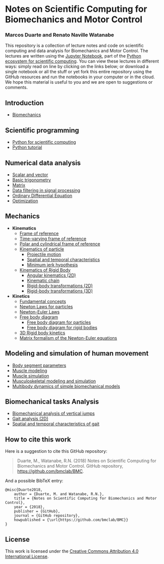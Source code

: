 
# **Notes on Scientific Computing for Biomechanics and Motor Control**

### Marcos Duarte and Renato Naville Watanabe

This repository is a collection of lecture notes and code on scientific computing and data analysis for Biomechanics and Motor Control. The lectures are written using the [Jupyter Notebook](http://jupyter.org/), part of the [Python ecosystem for scientific computing]( http://scipy.org/). You can view these lectures in different ways: simply read on line by clicking on the links below; or download a single notebook or all the stuff or yet fork this entire repository using the GitHub resources and run the notebooks in your computer or in the cloud.  
We hope this material is useful to you and we are open to suggestions or comments. 

Introduction
------------
- [Biomechanics](http://nbviewer.jupyter.org/github/bmclab/BMC/blob/master/notebooks/Biomechanics.ipynb)

Scientific programming
----------------------
- [Python for scientific computing](http://nbviewer.jupyter.org/github/bmclab/BMC/blob/master/notebooks/PythonForScientificComputing.ipynb)  
- [Python tutorial](http://nbviewer.jupyter.org/github/bmclab/BMC/blob/master/notebooks/PythonTutorial.ipynb)


Numerical data analysis
-----------------------
- [Scalar and vector](http://nbviewer.jupyter.org/github/bmclab/BMC/blob/master/notebooks/ScalarVector.ipynb)
- [Basic trigonometry](http://nbviewer.jupyter.org/github/bmclab/BMC/blob/master/notebooks/TrigonometryBasics.ipynb)
- [Matrix](http://nbviewer.jupyter.org/github/bmclab/BMC/blob/master/notebooks/Matrix.ipynb)  
- [Data filtering in signal processing](http://nbviewer.jupyter.org/github/bmclab/BMC/blob/master/notebooks/DataFiltering.ipynb)   
- [Ordinary Differential Equation](http://nbviewer.jupyter.org/github/bmclab/BMC/blob/master/notebooks/OrdinaryDifferentialEquation.ipynb)  
- [Optimization](http://nbviewer.jupyter.org/github/bmclab/BMC/blob/master/notebooks/Optimization.ipynb)


Mechanics
---------
- **Kinematics**
  - [Frame of reference](http://nbviewer.jupyter.org/github/bmclab/BMC/blob/master/notebooks/ReferenceFrame.ipynb)
  - [Time-varying frame of reference](http://nbviewer.jupyter.org/github/rnwatanabe/BMC/blob/master/notebooks/Time-varying%20frames.ipynb)
  - [Polar and cylindrical frame of reference ](https://nbviewer.jupyter.org/github/BMClab/bmc/blob/master/notebooks/PolarCoordinates.ipynb)
  - [Kinematics of particle](http://nbviewer.jupyter.org/github/bmclab/BMC/blob/master/notebooks/KinematicsParticle.ipynb)   
    + [Projectile motion](http://nbviewer.jupyter.org/github/bmclab/BMC/blob/master/notebooks/ProjectileMotion.ipynb) 
    + [Spatial and temporal characteristics](http://nbviewer.jupyter.org/github/bmclab/BMC/blob/master/notebooks/SpatialTemporalCharacteristcs.ipynb) 
    - [Minimum jerk hypothesis](http://nbviewer.jupyter.org/github/bmclab/BMC/blob/master/notebooks/MinimumJerkHypothesis.ipynb)  
  + [Kinematics of Rigid Body](https://nbviewer.jupyter.org/github/BMClab/bmc/blob/master/notebooks/KinematicsOfRigidBody.ipynb)  
    - [Angular kinematics (2D)](http://nbviewer.jupyter.org/github/bmclab/BMC/blob/master/notebooks/KinematicsAngular2D.ipynb)  
    - [Kinematic chain](http://nbviewer.jupyter.org/github/bmclab/BMC/blob/master/notebooks/KinematicChain.ipynb) 
    - [Rigid-body transformations (2D)](http://nbviewer.jupyter.org/github/bmclab/BMC/blob/master/notebooks/Transformation2D.ipynb)   
    - [Rigid-body transformations (3D)](http://nbviewer.jupyter.org/github/bmclab/BMC/blob/master/notebooks/Transformation3D.ipynb)
- **Kinetics**
  + [Fundamental concepts](http://nbviewer.jupyter.org/github/bmclab/BMC/blob/master/notebooks/KineticsFundamentalConcepts.ipynb)
  + [Newton Laws for particles](https://nbviewer.jupyter.org/github/BMClab/bmc/blob/master/notebooks/newtonLawForParticles.ipynb)
  + [Newton-Euler Laws](https://nbviewer.jupyter.org/github/BMClab/bmc/blob/7d5b047524fc3393bf7edd59b557909403a50e09/notebooks/newton_euler_equations.ipynb)
  + [Free body diagram](http://nbviewer.jupyter.org/github/bmclab/BMC/blob/master/notebooks/FreeBodyDiagram.ipynb)
    - [Free body diagram for particles](https://nbviewer.jupyter.org/github/BMClab/bmc/blob/master/notebooks/FBDParticles.ipynb)
    - [Free body diagram for rigid bodies](https://nbviewer.jupyter.org/github/BMClab/bmc/blob/master/notebooks/FreeBodyDiagramForRigidBodies.ipynb)
  + [3D Rigid body kinetics](https://nbviewer.jupyter.org/github/BMClab/bmc/blob/master/notebooks/Tridimensional%20rigid%20body%20Kinetics.ipynb)
  + [Matrix formalism of the Newton-Euler equations](https://nbviewer.jupyter.org/github/BMClab/bmc/blob/master/notebooks/MatrixFormalism.ipynb)
   
  
  

Modeling and simulation of human movement
-----------------------------------------

+ [Body segment parameters](http://nbviewer.jupyter.org/github/bmclab/BMC/blob/master/notebooks/BodySegmentParameters.ipynb)
+ [Muscle modeling](http://nbviewer.jupyter.org/github/bmclab/BMC/blob/master/notebooks/MuscleModeling.ipynb)
+ [Muscle simulation](http://nbviewer.jupyter.org/github/bmclab/BMC/blob/master/notebooks/MuscleSimulation.ipynb)  
+ [Musculoskeletal modeling and simulation](http://nbviewer.jupyter.org/github/bmclab/BMC/blob/master/notebooks/MusculoskeletaModelingSimulation.ipynb)
+ [Multibody dynamics of simple biomechanical models](http://nbviewer.jupyter.org/github/bmclab/BMC/blob/master/notebooks/MultibodyDynamics.ipynb)

Biomechanical tasks Analysis
--------------------------------------
+ [Biomechanical analysis of vertical jumps](http://nbviewer.jupyter.org/github/bmclab/BMC/blob/master/notebooks/VerticalJump.ipynb)
+ [Gait analysis (2D)](http://nbviewer.jupyter.org/github/bmclab/BMC/blob/master/notebooks/GaitAnalysis2D.ipynb)
+ [Spatial and temporal characteristics of gait](https://nbviewer.jupyter.org/github/BMClab/bmc/blob/master/notebooks/SpatialTemporalCharacteristcs.ipynb)




How to cite this work
---------------------

Here is a suggestion to cite this GitHub repository:

> Duarte, M., Watanabe, R.N. (2018) Notes on Scientific Computing for Biomechanics and Motor Control. GitHub repository, https://github.com/bmclab/BMC.

And a possible BibTeX entry:
```
@misc{Duarte2018,  
    author = {Duarte, M. and Watanabe, R.N.},  
    title = {Notes on Scientific Computing for Biomechanics and Motor Control},  
    year = {2018},  
    publisher = {GitHub},  
    journal = {GitHub repository},  
    howpublished = {\url{https://github.com/bmclab/BMC}}  
}  
```
License
-------
This work is licensed under the [Creative Commons Attribution 4.0 International License](http://creativecommons.org/licenses/by/4.0/).
